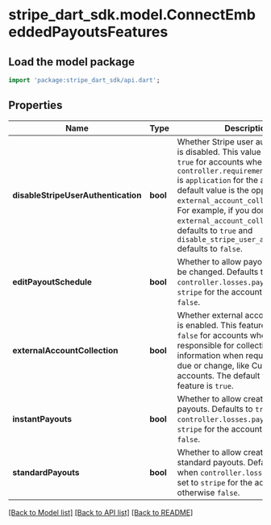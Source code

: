 # stripe_dart_sdk.model.ConnectEmbeddedPayoutsFeatures

## Load the model package
```dart
import 'package:stripe_dart_sdk/api.dart';
```

## Properties
Name | Type | Description | Notes
------------ | ------------- | ------------- | -------------
**disableStripeUserAuthentication** | **bool** | Whether Stripe user authentication is disabled. This value can only be `true` for accounts where `controller.requirement_collection` is `application` for the account. The default value is the opposite of the `external_account_collection` value. For example, if you don't set `external_account_collection`, it defaults to `true` and `disable_stripe_user_authentication` defaults to `false`. | 
**editPayoutSchedule** | **bool** | Whether to allow payout schedule to be changed. Defaults to `true` when `controller.losses.payments` is set to `stripe` for the account, otherwise `false`. | 
**externalAccountCollection** | **bool** | Whether external account collection is enabled. This feature can only be `false` for accounts where you’re responsible for collecting updated information when requirements are due or change, like Custom accounts. The default value for this feature is `true`. | 
**instantPayouts** | **bool** | Whether to allow creation of instant payouts. Defaults to `true` when `controller.losses.payments` is set to `stripe` for the account, otherwise `false`. | 
**standardPayouts** | **bool** | Whether to allow creation of standard payouts. Defaults to `true` when `controller.losses.payments` is set to `stripe` for the account, otherwise `false`. | 

[[Back to Model list]](../README.md#documentation-for-models) [[Back to API list]](../README.md#documentation-for-api-endpoints) [[Back to README]](../README.md)


